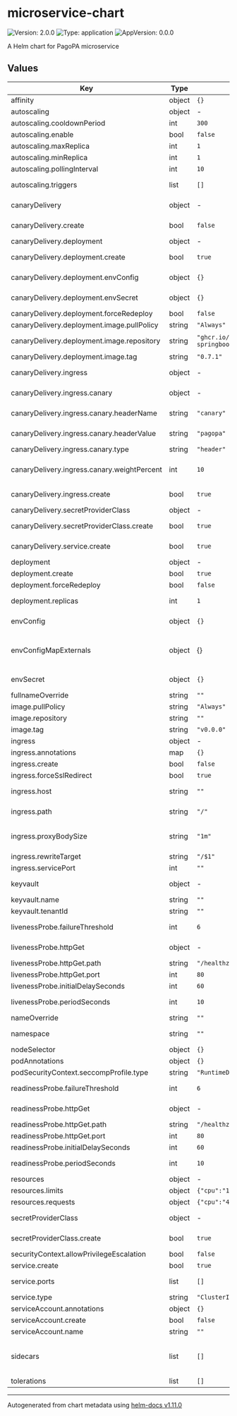 # microservice-chart

![Version: 2.0.0](https://img.shields.io/badge/Version-2.0.0-informational?style=flat-square) ![Type: application](https://img.shields.io/badge/Type-application-informational?style=flat-square) ![AppVersion: 0.0.0](https://img.shields.io/badge/AppVersion-0.0.0-informational?style=flat-square)

A Helm chart for PagoPA microservice

## Values

| Key | Type | Default | Description |
|-----|------|---------|-------------|
| affinity | object | `{}` | Pod labels affinity |
| autoscaling | object | - | Autoscaling using KEDA |
| autoscaling.cooldownPeriod | int | `300` | Autoscaling cooldown period |
| autoscaling.enable | bool | `false` | Enable Autoscaling |
| autoscaling.maxReplica | int | `1` | Autoscaling maximum replicas |
| autoscaling.minReplica | int | `1` | Autoscaling minimum replicas |
| autoscaling.pollingInterval | int | `10` | Autoscaling event polling intervall |
| autoscaling.triggers | list | `[]` | Autoscaling triggers as per [Keda scalers](https://keda.sh/docs/2.6/scalers/) |
| canaryDelivery | object | - | This section allow to configure canary deployment |
| canaryDelivery.create | bool | `false` | Beta/Enable Canary/BlueGreen Deployment |
| canaryDelivery.deployment | object | - | Beta/Deployment |
| canaryDelivery.deployment.create | bool | `true` | Beta/Enable Deployment for Canary/BlueGreen Deployment |
| canaryDelivery.deployment.envConfig | object | `{}` | Environment config to use for the canary container |
| canaryDelivery.deployment.envSecret | object | `{}` | Environment secrets to use for the canary container |
| canaryDelivery.deployment.forceRedeploy | bool | `false` | Force redeploy canary container |
| canaryDelivery.deployment.image.pullPolicy | string | `"Always"` | Pull policy to use |
| canaryDelivery.deployment.image.repository | string | `"ghcr.io/pagopa/devops-java-springboot-color"` | Docker reposity for the container canary |
| canaryDelivery.deployment.image.tag | string | `"0.7.1"` | Container TAG |
| canaryDelivery.ingress | object | - | This section allow to configure ingress inside canary deployment |
| canaryDelivery.ingress.canary | object | - | Configure how ingress canary should be |
| canaryDelivery.ingress.canary.headerName | string | `"canary"` | the header name used to call the canary deployment |
| canaryDelivery.ingress.canary.headerValue | string | `"pagopa"` | the header values used to call the canary deployment |
| canaryDelivery.ingress.canary.type | string | `"header"` | The type of canary can be header|bluegreen |
| canaryDelivery.ingress.canary.weightPercent | int | `10` | the weight percent used into canary deployment. Can be used toghether with header |
| canaryDelivery.ingress.create | bool | `true` | Beta/Enable Ingress for Canary/BlueGreen Deployment |
| canaryDelivery.secretProviderClass | object | - | Beta/SecretProviderClass |
| canaryDelivery.secretProviderClass.create | bool | `true` | Beta/create or not the secret provider class manifest |
| canaryDelivery.service.create | bool | `true` | Beta/Enable Service for Canary/BlueGreen Deployment |
| deployment | object | - | Configure deployment |
| deployment.create | bool | `true` | create the deployment manifest |
| deployment.forceRedeploy | bool | `false` | Force redeploy container |
| deployment.replicas | int | `1` | Number of replicas for this deployment |
| envConfig | object | `{}` | Environment config to use for the canary container |
| envConfigMapExternals | object | {} | Configure values from config maps external to chart. E.g already present into cluster, see documentation |
| envSecret | object | `{}` | Environment secrets to use for the canary container |
| fullnameOverride | string | `""` | Helm chart fullname override |
| image.pullPolicy | string | `"Always"` | Pull policy to use |
| image.repository | string | `""` | Docker reposity for the container |
| image.tag | string | `"v0.0.0"` | Container TAG |
| ingress | object | - | Ingress configuration |
| ingress.annotations | map | `{}` | custom annotations for ingress |
| ingress.create | bool | `false` | Create or not the ingress manifest |
| ingress.forceSslRedirect | bool | `true` | if force ssl redirect is enabled |
| ingress.host | string | `""` | Hostname for the ingress like https://idpay.pagopa.it |
| ingress.path | string | `"/"` | Path where the application can response like: `/app` |
| ingress.proxyBodySize | string | `"1m"` | the size allowed by nginx.ingress.kubernetes.io/proxy-body-size for client request body |
| ingress.rewriteTarget | string | `"/$1"` | the rewrite target for ingress |
| ingress.servicePort | int | `""` | service port to reach |
| keyvault | object | - | Azure KeyVault connection configuration |
| keyvault.name | string | `""` | KV name |
| keyvault.tenantId | string | `""` | Tenant id (uuid) |
| livenessProbe.failureThreshold | int | `6` | Numbers of failures before consider the pod fail |
| livenessProbe.httpGet | object | - | httpGet will be put as is into deployment yaml |
| livenessProbe.httpGet.path | string | `"/healthz/live"` | Live (health) path used by app |
| livenessProbe.httpGet.port | int | `80` | Live (health) port used by app |
| livenessProbe.initialDelaySeconds | int | `60` | Initial delay before start checking |
| livenessProbe.periodSeconds | int | `10` | Numbers of seconds between one failure and other |
| nameOverride | string | `""` | Helm chart name override |
| namespace | string | `""` | Namespace in which deploy the microservice |
| nodeSelector | object | `{}` | K8s node selectors |
| podAnnotations | object | `{}` |  |
| podSecurityContext.seccompProfile.type | string | `"RuntimeDefault"` |  |
| readinessProbe.failureThreshold | int | `6` | Numbers of failures before consider the pod fail |
| readinessProbe.httpGet | object | - | httpGet will be put as is into deployment yaml |
| readinessProbe.httpGet.path | string | `"/healthz/ready"` | Ready (health) path used by app |
| readinessProbe.httpGet.port | int | `80` | Ready (health) port used by app |
| readinessProbe.initialDelaySeconds | int | `60` | Initial delay before start checking |
| readinessProbe.periodSeconds | int | `10` | Numbers of seconds between one failure and other |
| resources | object | - | POD resources section |
| resources.limits | object | `{"cpu":"150m","memory":"128Mi"}` | limits is mandatory |
| resources.requests | object | `{"cpu":"40m","memory":"96Mi"}` | request is mandatory |
| secretProviderClass | object | - | Secrect provider class allow to connect to azure kv |
| secretProviderClass.create | bool | `true` | create or not the secret provider class manifest |
| securityContext.allowPrivilegeEscalation | bool | `false` |  |
| service.create | bool | `true` | create the service manifest |
| service.ports | list | `[]` | Which ports use (! this port is used even inside the deployment) |
| service.type | string | `"ClusterIP"` | Which type of service to use |
| serviceAccount.annotations | object | `{}` |  |
| serviceAccount.create | bool | `false` |  |
| serviceAccount.name | string | `""` |  |
| sidecars | list | `[]` | Sidecars, each object has exactly the same schema as a Pod, except it does not have an apiVersion or kind |
| tolerations | list | `[]` | Pod taints toleration |

----------------------------------------------
Autogenerated from chart metadata using [helm-docs v1.11.0](https://github.com/norwoodj/helm-docs/releases/v1.11.0)
